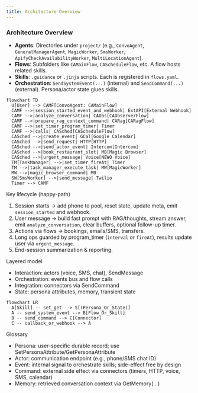 ```yaml
---
title: Architecture Overview
---
```


### Architecture Overview

- **Agents**: Directories under `project/` (e.g., `ConvoAgent`, `GeneralManagerAgent`, `MagicWorker`, `SmsWorker`, `ApifyCheckAvailabilityWorker`, `MultiLocationAgent`).
- **Flows**: Subfolders like `CAMainFlow`, `CAScheduleFlow`, etc. A flow hosts related skills.
- **Skills**: `.guidance` or `.jinja` scripts. Each is registered in `flows.yaml`.
- **Orchestration**: `SendSystemEvent(...)` (internal) and `SendCommand(...)` (external). Persona/actor state glues skills.

```mermaid
flowchart TD
  U[User] --> CAMF[ConvoAgent: CAMainFlow]
  CAMF -->|session_started_event_and_webhook| ExtAPI[External Webhook]
  CAMF -->|analyze_conversation| CAObs[CAObserverFlow]
  CAMF -->|prepare_rag_context_command| CARag[CARagFlow]
  CAMF -->|set_timer_program_timer| Timer
  CAMF -->|calls| CASched[CAScheduleFlow]
  CASched -->|create_event| GCal[Google Calendar]
  CASched -->|send_request| HTTP[HTTP]
  CASched -->|send_actor_event| Intercom[Intercom]
  CASched -->|book_restaurant_slot| MB[Magic Browser]
  CASched -->|urgent_message| Voice[NEWO Voice]
  TM[TaskManager] -->|set_timer_fireAt| Timer
  TM -->|task_manager_execute_task| MW[MagicWorker]
  MW -->|magic_browser_command| MB
  SW[SmsWorker] -->|send_message| Twilio
  Timer --> CAMF
```

Key lifecycle (happy-path)
1) Session starts → add phone to pool, reset state, update meta, emit `session_started` and webhook.
2) User message → build fast prompt with RAG/thoughts, stream answer, emit `analyze_conversation`, clear buffers, optional follow-up timer.
3) Actions via flows → bookings, emails/SMS, transfers.
4) Long ops guarded by program_timer (`interval` or `fireAt`), results update user via `urgent_message`.
5) End-session summarization & reporting.

Layered model
- Interaction: actors (voice, SMS, chat), SendMessage
- Orchestration: events bus and flow calls
- Integration: connectors via SendCommand
- State: persona attributes, memory, transient state

```mermaid
flowchart LR
  A[Skill] -- set_get --> S[(Persona_Or_State)]
  A -- send_system_event --> B[Flow_Or_Skill]
  B -- send_command --> C[Connector]
  C -- callback_or_webhook --> A
```

Glossary
- Persona: user-specific durable record; use SetPersonaAttribute/GetPersonaAttribute
- Actor: communication endpoint (e.g., phone/SMS chat ID)
- Event: internal signal to orchestrate skills; side-effect free by design
- Command: external side effect via connectors (timers, HTTP, voice, SMS, calendar)
- Memory: retrieved conversation context via GetMemory(...)
